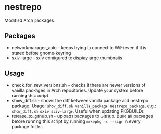 # nestrepo

Modified Arch packages.

## Packages

- networkmanager_auto - keeps trying to connect to WiFi even if it is stared before gnome-keyring
- sxiv-large - sxiv configured to display large thumbnails

## Usage
- check_for_new_versions.sh - checks if there are newer versions of vanilla packages in Arch repositories. Update your system before running this script
- show_diff.sh - shows the diff between vanilla package and nestrepo package. Usage: `show_diff.sh vanilla_package nestrepo_package`, e.g.: `show_diff.sh sxiv sxiv-large`. Useful when updating PKGBUILDs
- release_to_github.sh - uploads packages to GitHub. Build all packages before running this script by running `makepkg -s --sign` in every package folder.
